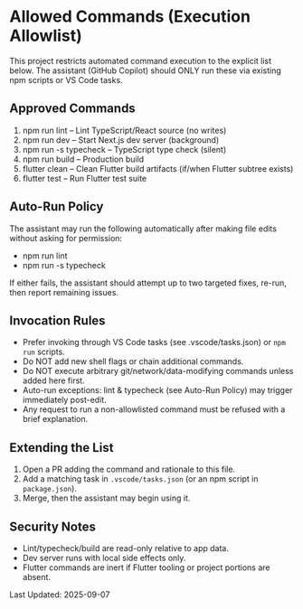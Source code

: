 Allowed Commands (Execution Allowlist)
=====================================

This project restricts automated command execution to the explicit list below. 
The assistant (GitHub Copilot) should ONLY run these via existing npm scripts or VS Code tasks.

Approved Commands
-----------------

1. npm run lint         – Lint TypeScript/React source (no writes)
2. npm run dev          – Start Next.js dev server (background)
3. npm run -s typecheck – TypeScript type check (silent)
4. npm run build        – Production build
5. flutter clean        – Clean Flutter build artifacts (if/when Flutter subtree exists)
6. flutter test         – Run Flutter test suite

Auto-Run Policy
---------------
The assistant may run the following automatically after making file edits without asking for permission:

* npm run lint
* npm run -s typecheck

If either fails, the assistant should attempt up to two targeted fixes, re-run, then report remaining issues.

Invocation Rules
----------------
* Prefer invoking through VS Code tasks (see .vscode/tasks.json) or `npm run` scripts.
* Do NOT add new shell flags or chain additional commands.
* Do NOT execute arbitrary git/network/data-modifying commands unless added here first.
* Auto-run exceptions: lint & typecheck (see Auto-Run Policy) may trigger immediately post-edit.
* Any request to run a non-allowlisted command must be refused with a brief explanation.

Extending the List
------------------
1. Open a PR adding the command and rationale to this file.
2. Add a matching task in `.vscode/tasks.json` (or an npm script in `package.json`).
3. Merge, then the assistant may begin using it.

Security Notes
--------------
* Lint/typecheck/build are read-only relative to app data.
* Dev server runs with local side effects only.
* Flutter commands are inert if Flutter tooling or project portions are absent.

Last Updated: 2025-09-07
